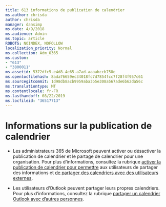 ```yaml
---
title: 613 informations de publication de calendrier
ms.author: chrisda
author: chrisda
manager: dansimp
ms.date: 4/9/2018
ms.audience: Admin
ms.topic: article
ROBOTS: NOINDEX, NOFOLLOW
localization_priority: Normal
ms.collection: Adm_O365
ms.custom:
- "613"
- "3800011"
ms.assetid: 5372dfc5-e4d8-4e65-a7ad-aaaabccb758e
ms.openlocfilehash: 8ada76659ec34018fc7d7854fcc7f28f4f957c61
ms.sourcegitcommit: 1d98db8acb9959aba3b5e308a567ade6b62da56c
ms.translationtype: MT
ms.contentlocale: fr-FR
ms.lasthandoff: 08/22/2019
ms.locfileid: "36517713"
---
```

# <a name="calendar-publishing-information"></a>Informations sur la publication de calendrier

- Les administrateurs 365 de Microsoft peuvent activer ou désactiver la publication de calendrier et le partage de calendrier pour une organisation. Pour plus d’informations, consultez la rubrique [activer la publication de calendrier pour permettre](https://support.office.com/article/EB432E21-AAF0-466B-BF85-CEFEC0C7C4FC) aux utilisateurs de partager des informations et [de partager des calendriers avec des utilisateurs externes](https://support.office.com/article/FB00DD4E-2D5F-4E8D-8FF4-94B2CF002BDD).

- Les utilisateurs d’Outlook peuvent partager leurs propres calendriers. Pour plus d’informations, consultez la rubrique [partager un calendrier Outlook avec d’autres personnes](https://support.office.com/article/353ed2c1-3ec5-449d-8c73-6931a0adab88).
